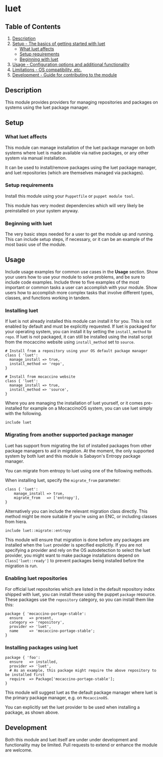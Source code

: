 # luet

## Table of Contents

1. [Description](#description)
1. [Setup - The basics of getting started with luet](#setup)
    * [What luet affects](#what-luet-affects)
    * [Setup requirements](#setup-requirements)
    * [Beginning with luet](#beginning-with-luet)
1. [Usage - Configuration options and additional functionality](#usage)
1. [Limitations - OS compatibility, etc.](#limitations)
1. [Development - Guide for contributing to the module](#development)

## Description

This module provides providers for managing repositories and packages
on systems using the luet package manager.

## Setup

### What luet affects

This module can manage installation of the luet package manager on both
systems where luet is made available via native packages, or any other
system via manual installation.

It can be used to install/remove packages using the luet package manager, and
luet repositories (which are themselves managed via packages).

### Setup requirements

Install this module using your `Puppetfile` or `puppet module tool`.

This module has very modest dependencies which will very likely be
preinstalled on your system anyway.

### Beginning with luet

The very basic steps needed for a user to get the module up and running. This
can include setup steps, if necessary, or it can be an example of the most basic
use of the module.

## Usage

Include usage examples for common use cases in the **Usage** section. Show your
users how to use your module to solve problems, and be sure to include code
examples. Include three to five examples of the most important or common tasks a
user can accomplish with your module. Show users how to accomplish more complex
tasks that involve different types, classes, and functions working in tandem.

### Installing luet

If luet is not already installed this module can install it for you. This is
not enabled by default and must be explicitly requested. If luet is packaged
for your operating system, you can install it by setting the `install_method` to
 `repo`. If luet is not packaged, it can still be installed using the install
script from the mocaccino website using `install_method` set to `source`.

```puppet
# Install from a repository using your OS default package manager
class { 'luet':
  manage_install => true,
  install_method => 'repo',
}

# Install from mocaccino website
class { 'luet':
  manage_install => true,
  install_method => 'source',
}
```

Where you are managing the installation of luet yourself, or it comes pre-installed
for example on a MocaccinoOS system, you can use luet simply with the following.

```puppet
include luet
```

### Migrating from another supported package manager

Luet has support from migrating the list of installed packages from other
package managers to aid in migration. At the moment, the only supported 
system by both luet and this module is Sabayon's Entropy package manager.

You can migrate from entropy to luet using one of the following methods.

When installing luet, specify the `migrate_from` parameter:

```puppet
class { 'luet':
    manage_install => true,
    migrate_from   => ['entropy'],
}
```

Alternatively you can include the relevant migration class directly. This
method might be more suitable if you're using an ENC, or including classes
from hiera.

```puppet
include luet::migrate::entropy
```

This module will ensure that migration is done before any packages are
installed when the `luet` provider is specified explicitly. If you are not
specifying a provider and rely on the OS autodetection to select the luet
provider, you might want to make package installations depend on 
`Class['luet::ready']` to prevent packages being installed before the
migration is run.

### Enabling luet repositories

For official luet repositories which are listed in the default
repository index shipped with luet, you can install these using the
puppet `package` resource. These packages use the `repository` category,
so you can install them like this:

```puppet
package { 'mocaccino-portage-stable':
  ensure   => present,
  category => 'repository',
  provider => 'luet',
  name     => 'mocaccino-portage-stable';
}
```

### Installing packages using luet

```puppet
package { 'foo':
  ensure   => installed,
  provider => 'luet',
  # As an example, this package might require the above repository to be installed first
  require  => Package['mocaccino-portage-stable'];
}
```

This module will suggest luet as the default package manager where luet is the
primary package manager, e.g. on `MocaccinoOS`.

You can explicitly set the luet provider to be used when installing a package,
as shown above.

## Development

Both this module and luet itself are under under development and functionality
may be limited. Pull requests to extend or enhance the module are welcome.
